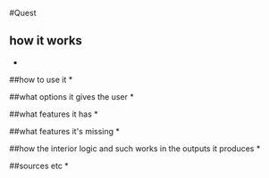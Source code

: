 #Quest

## how it works
*

##how to use it
*

##what options it gives the user
*

##what features it has
*

##what features it's missing
*

##how the interior logic and such works in the outputs it produces
*

##sources etc
*